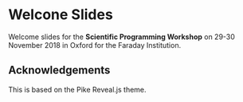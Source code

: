 # Welcone Slides

Welcome slides for the **Scientific Programming Workshop** on 29-30 November 2018 in Oxford for the Faraday Institution.

## Acknowledgements

This is based on the Pike Reveal.js theme.